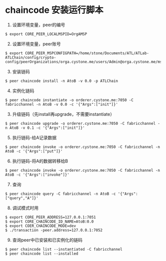 # chaincode 安装运行脚本

1. 设置环境变量，peer的编号
```
$ export CORE_PEER_LOCALMSPID=OrgAMSP
```

2. 设置环境变量，peer账号
```
$ export CORE_PEER_MSPCONFIGPATH=/home/stone/Documents/ATL/ATLab-ATLChain/config/crypto-config/peerOrganizations/orga.cystone.me/users/Admin@orga.cystone.me/msp/
```

3. 安装链码
``` 
$ peer chaincode install -n AtoB -v 0.0 -p ATLChain 
```

4. 实例化链码
``` 
$ peer chaincode instantiate -o orderer.cystone.me:7050 -C fabricchannel -n AtoB -v 0.0 -c '{"Args":["init"]}'
```

3. 升级链码（先install再upgrade，不需要instantiate）
```
$ peer chaincode upgrade -o orderer.cystone.me:7050 -C fabricchannel -n AtoB -v 0.1 -c '{"Args":["init"]}'
```

5. 执行链码-给A记录数据
```
$ peer chaincode invoke -o orderer.cystone.me:7050 -C fabricchannel -n AtoB -c '{"Args":["put"]}'
```

6. 执行链码-将A的数据转移给B
```
$ peer chaincode invoke -o orderer.cystone.me:7050 -C fabricchannel -n AtoB -c '{"Args":["invoke"]}'
```

7. 查询
```
$ peer chaincode query -C fabricchannel -n AtoB -c '{"Args":["query","A"]}'
```


8. 调试模式时用
```
$ export CORE_PEER_ADDRESS=127.0.0.1:7051
$ export CORE_CHAINCODE_ID_NAME=AtoB:0.0
$ export COER_CHAINCODE_MODE=dev
$ ./transaction -peer.address=127.0.0.1:7052
```

9. 查询peer中已安装和已实例化的链码
```
$ peer chaincode list --instantiated -C fabricchannel
$ peer chaincode list --installed
```
